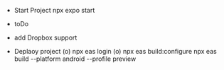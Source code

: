 - Start Project
npx expo start

- toDo
 - add Dropbox support

- Deplaoy project
(o) npx eas login
(o) npx eas build:configure
npx eas build --platform android --profile preview